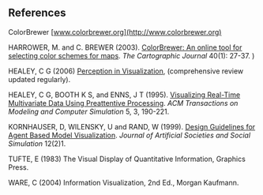 ## References

ColorBrewer [www.colorbrewer.org](http://www.colorbrewer.org)

HARROWER, M. and C. BREWER (2003). [ColorBrewer: An online tool for selecting color schemes for maps](https://www.tandfonline.com/doi/abs/10.1179/000870403235002042). *The Cartographic Journal* 40(1): 27-37. )

HEALEY, C G (2006) [Perception in Visualization](http://www.csc.ncsu.edu/faculty/healey/PP/index.html), (comprehensive review updated regularly).

HEALEY, C G, BOOTH K S, and ENNS, J T (1995). [Visualizing Real-Time Multivariate Data Using Preattentive Processing](https://www.csc2.ncsu.edu/faculty/healey/download/tomacs.95.pdf). *ACM Transactions on Modeling and Computer Simulation* 5, 3, 190-221.

KORNHAUSER, D, WILENSKY, U and RAND, W (1999). [Design Guidelines for Agent Based Model Visualization](https://www.jasss.org/12/2/1.html). *Journal of Artificial Societies and Social Simulation* 12(2)1.

TUFTE, E (1983) The Visual Display of Quantitative Information, Graphics Press.

WARE, C (2004) Information Visualization, 2nd Ed., Morgan Kaufmann.
